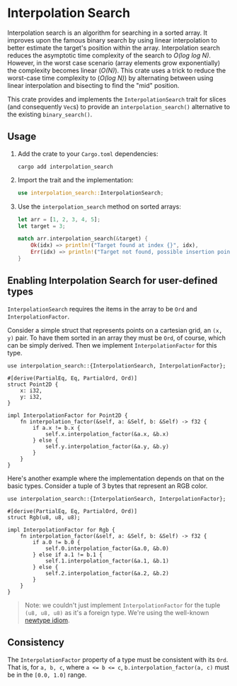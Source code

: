 # Interpolation Search

Interpolation search is an algorithm for searching in a sorted array. It improves upon the famous binary search by using linear interpolation to better estimate the target's position within the array. Interpolation search reduces the asymptotic time complexity of the search to _O(log log N)_. However, in the worst case scenario (array elements grow exponentially) the complexity becomes linear (_O(N)_). This crate uses a trick to reduce the worst-case time complexity to (_O(log N)_) by alternating between using linear interpolation and bisecting to find the "mid" position.

This crate provides and implements the `InterpolationSearch` trait for slices (and consequently `Vec`s) to provide an `interpolation_search()` alternative to the existing `binary_search()`.

## Usage

1.  Add the crate to your `Cargo.toml` dependencies:

    ```
    cargo add interpolation_search
    ```

2.  Import the trait and the implementation:

    ```rust
    use interpolation_search::InterpolationSearch;
    ```

3.  Use the `interpolation_search` method on sorted arrays:

    ```rust
    let arr = [1, 2, 3, 4, 5];
    let target = 3;

    match arr.interpolation_search(&target) {
        Ok(idx) => println!("Target found at index {}", idx),
        Err(idx) => println!("Target not found, possible insertion point: {}", idx),
    }
    ```
## Enabling Interpolation Search for user-defined types

`InterpolationSearch` requires the items in the array to be `Ord` and `InterpolationFactor`.

Consider a simple struct that represents points on a cartesian grid, an `(x, y)` pair. To have them sorted in an array they must be `Ord`, of course, which can be simply derived. Then we implement `InterpolationFactor` for this type.

```
use interpolation_search::{InterpolationSearch, InterpolationFactor};

#[derive(PartialEq, Eq, PartialOrd, Ord)]
struct Point2D {
    x: i32,
    y: i32,
}

impl InterpolationFactor for Point2D {
    fn interpolation_factor(&self, a: &Self, b: &Self) -> f32 {
        if a.x != b.x {
            self.x.interpolation_factor(&a.x, &b.x)
        } else {
            self.y.interpolation_factor(&a.y, &b.y)
        }
    }
}
```

Here's another example where the implementation depends on that on the basic types. Consider a tuple of 3 bytes that represent an RGB color.

```
use interpolation_search::{InterpolationSearch, InterpolationFactor};

#[derive(PartialEq, Eq, PartialOrd, Ord)]
struct Rgb(u8, u8, u8);

impl InterpolationFactor for Rgb {
    fn interpolation_factor(&self, a: &Self, b: &Self) -> f32 {
        if a.0 != b.0 {
            self.0.interpolation_factor(&a.0, &b.0)
        } else if a.1 != b.1 {
            self.1.interpolation_factor(&a.1, &b.1)
        } else {
            self.2.interpolation_factor(&a.2, &b.2)
        }
    }
}
```

>Note: we couldn't just implement `InterpolationFactor` for the tuple `(u8, u8, u8)` as it's a foreign type. We're using the well-known [newtype idiom](https://doc.rust-lang.org/rust-by-example/generics/new_types.html).

## Consistency

The `InterpolationFactor` property of a type must be consistent with its `Ord`. That is, for `a, b, c`, where `a <= b <= c`, `b.interpolation_factor(a, c)` must be in the `[0.0, 1.0]` range.
